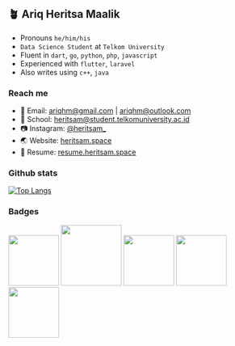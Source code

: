 ## 🪴 Ariq Heritsa Maalik

- Pronouns `he/him/his`
- `Data Science Student` at `Telkom University`
- Fluent in `dart`, `go`, `python`, `php`, `javascript`
- Experienced with `flutter`, `laravel`
- Also writes using `c++`, `java`

### Reach me

- 📧 Email: <a href="mailto:ariqhm@gmail.com">ariqhm@gmail.com</a> | <a href="mailto:ariqhm@outlook.com">ariqhm@outlook.com</a>
- 🏫 School: <a href="mailto:heritsam@student.telkomuniversity.ac.id">heritsam@student.telkomuniversity.ac.id</a>
- 📷 Instagram: <a href="https://instagram.com/heritsam_">@heritsam_</a>
- 🌏 Website: <a href="https://heritsam.space">heritsam.space</a>
- 📄 Resume: <a href="https://resume.heritsam.space">resume.heritsam.space</a>


### Github stats

[![Top Langs](https://github-readme-stats.vercel.app/api/top-langs/?username=heritsam&layout=compact)](https://github.com/anuraghazra/github-readme-stats)

<!---
[![Heritsam's github stats](https://github-readme-stats.vercel.app/api?username=Heritsam)](https://github.com/Heritsam/github-readme-stats)
-->

### Badges
<img src="https://user-images.githubusercontent.com/38836505/178148315-251de64e-47bc-406b-9cac-98f25ac6ff51.png"
  width=100>
<img src="https://user-images.githubusercontent.com/38836505/178148423-7f16e98b-4a97-486e-a983-f0e9c91ea8e5.png"
  width=120>
<img src="https://user-images.githubusercontent.com/38836505/178148498-ee4103b0-f03f-4212-9554-761621bad798.png"
  width=100>
<img src="https://user-images.githubusercontent.com/38836505/178148543-af6b950a-ebea-416a-af7c-e213b0ed6c32.png"
  width=100>
<img src="https://user-images.githubusercontent.com/38836505/189704950-e74106ca-6eff-4da9-9ff9-935be340e5ed.png"
  width=100>

